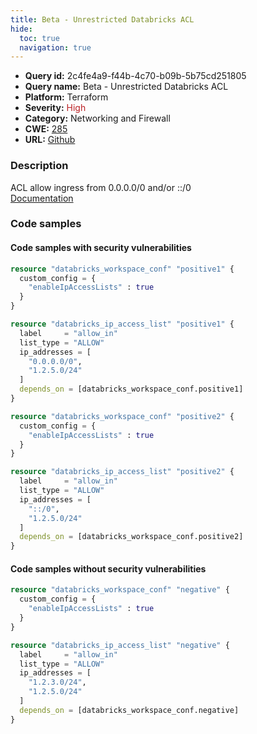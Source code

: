 ```yaml
---
title: Beta - Unrestricted Databricks ACL
hide:
  toc: true
  navigation: true
---
```


<style>
  .highlight .hll {
    background-color: #ff171742;
  }
  .md-content {
    max-width: 1100px;
    margin: 0 auto;
  }
</style>

-   **Query id:** 2c4fe4a9-f44b-4c70-b09b-5b75cd251805
-   **Query name:** Beta - Unrestricted Databricks ACL
-   **Platform:** Terraform
-   **Severity:** <span style="color:#bb2124">High</span>
-   **Category:** Networking and Firewall
-   **CWE:** <a href="https://cwe.mitre.org/data/definitions/285.html" onclick="newWindowOpenerSafe(event, 'https://cwe.mitre.org/data/definitions/285.html')">285</a>
-   **URL:** [Github](https://github.com/Checkmarx/kics/tree/master/assets/queries/terraform/databricks/unrestricted_acl)

### Description
ACL allow ingress from 0.0.0.0/0 and/or ::/0<br>
[Documentation](https://registry.terraform.io/providers/databricks/databricks/latest/docs/resources/ip_access_list)

### Code samples
#### Code samples with security vulnerabilities
```tf title="Positive test num. 1 - tf file" hl_lines="10"
resource "databricks_workspace_conf" "positive1" {
  custom_config = {
    "enableIpAccessLists" : true
  }
}

resource "databricks_ip_access_list" "positive1" {
  label     = "allow_in"
  list_type = "ALLOW"
  ip_addresses = [
    "0.0.0.0/0",
    "1.2.5.0/24"
  ]
  depends_on = [databricks_workspace_conf.positive1]
}

```
```tf title="Positive test num. 2 - tf file" hl_lines="10"
resource "databricks_workspace_conf" "positive2" {
  custom_config = {
    "enableIpAccessLists" : true
  }
}

resource "databricks_ip_access_list" "positive2" {
  label     = "allow_in"
  list_type = "ALLOW"
  ip_addresses = [
    "::/0",
    "1.2.5.0/24"
  ]
  depends_on = [databricks_workspace_conf.positive2]
}

```


#### Code samples without security vulnerabilities
```tf title="Negative test num. 1 - tf file"
resource "databricks_workspace_conf" "negative" {
  custom_config = {
    "enableIpAccessLists" : true
  }
}

resource "databricks_ip_access_list" "negative" {
  label     = "allow_in"
  list_type = "ALLOW"
  ip_addresses = [
    "1.2.3.0/24",
    "1.2.5.0/24"
  ]
  depends_on = [databricks_workspace_conf.negative]
}

```
